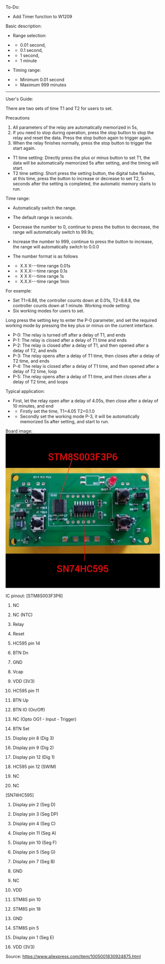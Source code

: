 To-Do:

- Add Timer function to W1209

Basic description:

- Range selection:
- - 0.01 second,
- - 0.1 second,
- - 1 second,
- - 1 minute

- Timing range:
- - Minimum 0.01 second
- - Maximum 999 minutes

--------------------------
User's Guide:

There are two sets of time T1 and T2 for users to set.

Precautions
1. All parameters of the relay are automatically memorized in 5s,
2. If you need to stop during operation, press the stop button to stop the relay and reset the data. Press the stop button again to trigger again.
3. When the relay finishes normally, press the stop button to trigger the start again.

- T1 time setting:
Directly press the plus or minus button to set T1, the data will be automatically memorized 5s after setting, and the timing will start.
- T2 time setting:
Short press the setting button, the digital tube flashes, at this time, press the button to increase or decrease to set T2, 5 seconds after the setting is completed, the automatic memory starts to run.

Time range:
- Automatically switch the range.
- The default range is seconds.
- Decrease the number to 0, continue to press the button to decrease, the range will automatically switch to 99.9s;
- Increase the number to 999, continue to press the button to increase, the range will automatically switch to 0.0.0

- The number format is as follows
- - X.X X---time range 0.01s
- - X X.X---time range 0.1s
- - X X X---time range 1s
- - X.X.X---time range 1min

For example:
- Set T1=8.88, the controller counts down at 0.01s, T2=8.8.8, the controller counts down at 1 minute.
Working mode setting:
- Six working modes for users to set.

Long press the setting key to enter the P-0 parameter, and set the required working mode by pressing the key plus or minus on the current interface.

- P-0: The relay is turned off after a delay of T1, and ends
- P-1: The relay is closed after a delay of T1 time and ends
- P-2: The relay is closed after a delay of T1, and then opened after a delay of T2, and ends
- P-3: The relay opens after a delay of T1 time, then closes after a delay of T2 time, and ends
- P-4: The relay is closed after a delay of T1 time, and then opened after a delay of T2 time, loop
- P-5: The relay opens after a delay of T1 time, and then closes after a delay of T2 time, and loops

Typical application:
- First, let the relay open after a delay of 4.05s, then close after a delay of 10 minutes, and end
- - Firstly set the time, T1=4.05 T2=0.1.0
- - Secondly set the working mode P-3, it will be automatically memorized 5s after setting, and start to run.

Board image:
![image](https://raw.githubusercontent.com/rtek1000/W1209-firmware-modified/master/W1209-firmware-Timer/Doc/Polish_20230403_120203288.jpg)

IC pinout:
[STM8S003F3P6]
1. NC
2. NC (NTC)
3. Relay
4. Reset
5. HC595 pin 14
6. BTN Dn
7. GND
8. Vcap
9. VDD (3V3)
10. HC595 pin 11

11. BTN Up
12. BTN IO (On/Off)
13. NC (Opto OG1 - Input - Trigger)
14. BTN Set
15. Display pin 8 (Dig 3)
16. Display pin 9 (Dig 2)
17. Display pin 12 (Dig 1)
18. HC595 pin 12 (SWIM)
19. NC
20. NC

[SN74HC595]
1. Display pin 2 (Seg D)
2. Display pin 3 (Seg DP)
3. Display pin 4 (Seg C)
4. Display pin 11 (Seg A)
5. Display pin 10 (Seg F)
6. Display pin 5 (Seg G)
7. Display pin 7 (Seg B)
8. GND

9. NC
10. VDD
11. STM8S pin 10
12. STM8S pin 18
13. GND
14. STM8S pin 5
15. Display pin 1 (Seg E)
16. VDD (3V3)


Source: https://www.aliexpress.com/item/1005001830924875.html
